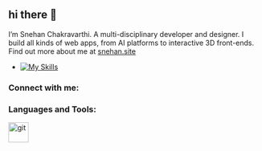 ## hi there 👋

I’m Snehan Chakravarthi. A multi-disciplinary developer and designer. I build all kinds of web apps, from AI platforms to interactive 3D front-ends.
Find out more about me at [snehan.site](https://snehan.site)

- [![My Skills](https://skillicons.dev/icons?i=js,html,css,react,threejs,nextjs,astro)](https://skillicons.dev)

<h3 align="left">Connect with me:</h3>
<p align="left">
</p>

<h3 align="left">Languages and Tools:</h3>
<p align="left"> <a href="https://git-scm.com/" target="_blank" rel="noreferrer"> <img src="https://www.vectorlogo.zone/logos/git-scm/git-scm-icon.svg" alt="git" width="40" height="40"/> </a> </p>
